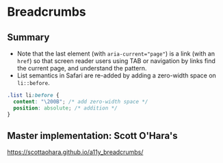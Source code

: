 # Breadcrumbs

## Summary

* Note that the last element (with `aria-current="page"`) is a link (with an `href`) so that screen reader users using TAB or navigation by links find the current page, and understand the pattern.
* List semantics in Safari are re-added by adding a zero-width space on `li::before`.

```css
.list li:before {
  content: "\200B"; /* add zero-width space */
  position: absolute; /* addition */
}
```

## Master implementation: Scott O'Hara's

https://scottaohara.github.io/a11y_breadcrumbs/